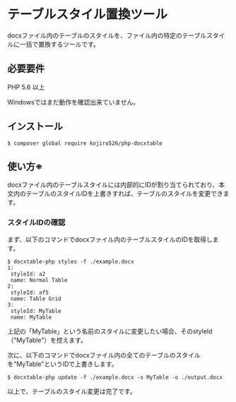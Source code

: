 # テーブルスタイル置換ツール

docxファイル内のテーブルのスタイルを、ファイル内の特定のテーブルスタイルに一括で置換するツールです。

## 必要要件

PHP 5.6 以上

Windowsではまだ動作を確認出来ていません。

## インストール

```
$ composer global require kojiro526/php-docxtable
```

## 使い方※

docxファイル内のテーブルスタイルには内部的にIDが割り当てられており、本文内のテーブルのスタイルIDを上書きすれば、テーブルのスタイルを変更できます。

### スタイルIDの確認

まず、以下のコマンドでdocxファイル内のテーブルスタイルのIDを取得します。

```
$ docxtable-php styles -f ./example.docx
1:
 styleId: a2
 name: Normal Table
2:
 styleId: af5
 name: Table Grid
3:
 styleId: MyTable
 name: MyTable
 ```

上記の「MyTable」という名前のスタイルに変更したい場合、そのstyleId（"MyTable"）を控えます。

次に、以下のコマンドでdocxファイル内の全てのテーブルのスタイルを"MyTable"というIDで上書きします。

```
$ docxtable-php update -f ./example.docx -s MyTable -o ./output.docx
```

以上で、テーブルのスタイル変更は完了です。

